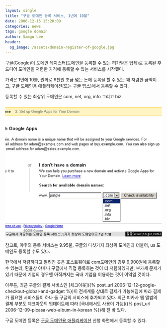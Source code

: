 ```yaml
---
layout: single
title: "구글 도메인 등록 서비스, 1년에 10불"
date: 2006-12-15 15:20:09
categories: news
tags: google domain
author: Samgu Lee
header:
  og_image: /assets/domain-register-of-google.jpg
---
```


구글(Google)이 도메인 레지스터(도메인을 등록할 수 있는 허가받은 업체)로 등록된 후 드디어 도메인을 저렴한 가격에 등록할 수 있는 서비스를 시작했다.

가격은 1년에 10불, 원화로 9천원 조금 넘는 돈에 등록을 할 수 있는 꽤 저렴한 금액이고, 구글 도메인용 애플리케이션(또는 구글 앱스)에서 등록할 수 있다.

등록할 수 있는 최상위 도메인은 com, net, org, info 그리고 biz.

![domain-service-of-google](/assets/domain-register-of-google.jpg)

참고로, 야후의 등록 서비스는 9.95불, 구글의 다섯가지 최상위 도메인과 더불어, us 도메인도 등록할 수도 있다.

한국에서 저렴하다고 알려진 곳은 호스트웨이로 com도메인의 경우 9,900원에 등록할 수 있는데, 환율상 야후나 구글에서 직접 등록하는 것이 더 저렴하겠지만, 부가세 문제가 있기 때문에 기업의 경우엔 아직까지는 국내 기업을 이용하는 것이 이익일 것이다.

아무튼, 최근 구글의 결제 서비스인 [체크아웃]({% post_url 2006-12-12-google-checkout-global-and-gadget %})이 전세계를 상대로 결제가 가능해짐에 따라 결제가 필요한 서비스들이 하나 둘 구글의 서비스에 추가되고 있다. 최근 피카사 웹 앨범의 결제 부분도 체크아웃의 업데이트에 따라 [국내에서도 사용이 가능]({% post_url 2006-12-09-picasa-web-album-in-korean %})해 진 바 있다.

구글 도메인 등록은 [구글 도메인용 애플리케이션](http://www.google.com/a/) 신청 화면에서 등록할 수 있다.
